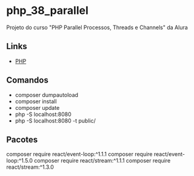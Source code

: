 # php_38_parallel

Projeto do curso "PHP Parallel Processos, Threads e Channels" da Alura

## Links

- [PHP](https://www.php.net/)

## Comandos

- composer dumpautoload
- composer install
- composer update
- php -S localhost:8080
- php -S localhost:8080 -t public/

## Pacotes

composer require react/event-loop:^1.1.1
composer require react/event-loop:^1.5.0
composer require react/stream:^1.1.1
composer require react/stream:^1.3.0
